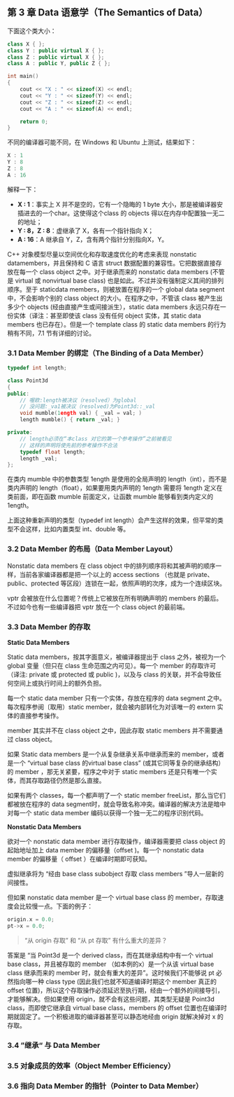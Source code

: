 ## 第 3 章  Data 语意学（The Semantics of Data）

下面这个类大小：

```cpp
class X { };
class Y : public virtual X { };
class Z : public virtual X { };
class A : public Y, public Z { };

int main()
{
    cout << "X : " << sizeof(X) << endl;
    cout << "Y : " << sizeof(Y) << endl;
    cout << "Z : " << sizeof(Z) << endl;
    cout << "A : " << sizeof(A) << endl;

    return 0;
}
```

不同的编译器可能不同，在 Windows 和 Ubuntu 上测试，结果如下：

```cpp
X : 1
Y : 8
Z : 8
A : 16
```

解释一下：

- **X : 1**：事实上 X 并不是空的，它有一个隐晦的 1 byte 大小，那是被编译器安插进去的一个char。这使得这个class 的 objects 得以在内存中配置独一无二的地址；
- **Y : 8，Z : 8**：虚继承了 X，各有一个指针指向 X；
- **A : 16**：A 继承自 Y，Z，含有两个指针分别指向X，Y。

C++ 对象模型尽量以空间优化和存取速度优化的考虑来表现 nonstatic datamembers，并且保持和 C 语言 struct 数据配置的兼容性。它把数据直接存放在每一个 class object 之中。对于继承而来的 nonstatic data members (不管是 virtual 或 nonvirtual base class) 也是如此。不过并没有强制定义其间的排列顺序。至于 staticdata members，则被放置在程序的一个 global data segment 中，不会影响个别的 class object 的大小。在程序之中，不管该 class 被产生出多少个 objects (经由直接产生或间接派生），static data members 永远只存在一份实体（译注：甚至即使该 class 没有任何 object 实体，其 static data members 也已存在）。但是一个 template class 的 static data members 的行为稍有不同，7.1 节有详细的讨论。



### 3.1  Data Member 的绑定（The Binding of a Data Member）

```cpp
typedef int length;

class Point3d
{
public:
	// 喔欧:length被决议（resolved）为global
	// 没问题:_va1被决议（resolved)为Point3d::_val
    void mumble(1ength val) { _val = val; )
	length mumble() { return _val; }

private:
	// length必须在“本class 对它的第一个参考操作”之前被看见
    // 这样的声明将使先前的参考操作不合法
	typedef float length;
	length _val;
};
```

在类内 mumble 中的参数类型 1ength 是使用的全局声明的 length（int），而不是类内声明的 length（float），如果要用类内声明的 1ength 需要将 1ength 定义在类前面，即在函数 mumble 前面定义，让函数 mumble 能够看到类内定义的 1ength。

上面这种重新声明的类型（typedef int length）会产生这样的效果，但平常的类型不会这样，比如内置类型 int、double 等。



### 3.2  Data Member 的布局（Data Member Layout）

Nonstatic data members 在 class object 中的排列顺序将和其被声明的顺序一样，当前各家编译器都是把一个以上的 access sections （也就是 private、public、protected 等区段）连锁在一起，依照声明的次序，成为一个连续区块。

vptr 会被放在什么位置呢？传统上它被放在所有明确声明的 members 的最后。不过如今也有一些编译器把 vptr 放在一个 class object 的最前端。



### 3.3  Data Member 的存取

**Static Data Members**

Static data members，按其字面意义，被编译器提出于 class 之外，被视为一个 global 变量（但只在 class 生命范围之内可见）。每一个 member 的存取许可（译注: private 或 protected 或 public )，以及与 class 的关联，并不会导致任何空间上或执行时间上的额外负担。

每一个 static data member 只有一个实体，存放在程序的 data segment 之中。每次程序参阅〔取用）static member，就会被内部转化为对该唯一的 extern 实体的直接参考操作。

member 其实并不在 class object 之中，因此存取 static members 并不需要通过 class object。

如果 Static data members 是一个从复杂继承关系中继承而来的 member，或者是一个 “virtual base class 的virtual base class” (或其它同等复杂的继承结构）的 member ，那无关紧要，程序之中对于 static members 还是只有唯一个实体，而其存取路径仍然是那么直接。

如果有两个 classes，每一个都声明了一个 static member freeList，那么当它们都被放在程序的 data segment时，就会导致名称冲突。编译器的解决方法是暗中对每一个 static data member 编码以获得一个独一无二的程序识别代码。



**Nonstatic Data Members**

欲对一个 nonstatic data member 进行存取操作，编译器需要把 class object 的起始地址加上 data member 的偏移量（offset )。每一个 nonstatic data member 的偏移量（ offset ）在编译时期即可获知。

虚拟继承将为 “经由 base class subobject 存取 class members ”导人一层新的间接性。

但如果 nonstatic data member 是一个 virtual base class 的 member，存取速度会比较慢一点。下面的例子：

```cpp
origin.x = 0.0;
pt->x = 0.0;
```

> “从 origin 存取” 和 “从 pt 存取” 有什么重大的差异？

答案是 “当 Point3d 是一个 derived class，而在其继承结构中有一个 virtual base class，并且被存取的 member （如本例的x）是一个从该 virtual base class 继承而来的 member 时，就会有重大的差异”。这时候我们不能够说 pt 必然指向哪一种 class type (因此我们也就不知道编译时期这个 member 真正的 offset 位置)，所以这个存取操作必须延迟至执行期，经由一个额外的间接导引，才能够解决。但如果使用 origin，就不会有这些问题，其类型无疑是 Point3d class，而即使它继承自 virtual base class，members 的 offset 位置也在编译时期就固定了。一个积极进取的编译器甚至可以静态地经由 origin 就解决掉对 x 的存取。



### 3.4  ”继承“ 与 Data Member



### 3.5  对象成员的效率（Object Member Efficiency）



### 3.6  指向 Data Member 的指针（Pointer to Data Member）